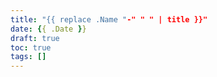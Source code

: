 ```yaml
---
title: "{{ replace .Name "-" " " | title }}"
date: {{ .Date }}
draft: true
toc: true
tags: []
---
```


